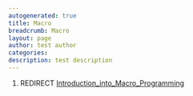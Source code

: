 ```yaml
---
autogenerated: true
title: Macro
breadcrumb: Macro
layout: page
author: test author
categories: 
description: test description
---
```


1.  REDIRECT [Introduction\_into\_Macro\_Programming](Introduction_into_Macro_Programming "wikilink")
